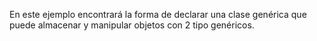 En este ejemplo encontrará la forma de declarar una clase genérica que puede almacenar y manipular objetos con 2 tipo genéricos.